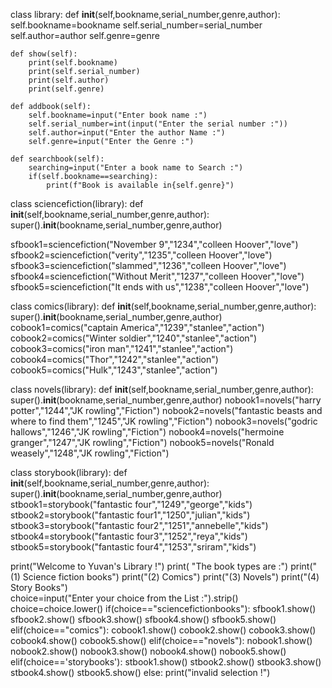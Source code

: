 class library:
    def __init__(self,bookname,serial_number,genre,author):
        self.bookname=bookname
        self.serial_number=serial_number
        self.author=author
        self.genre=genre

    def show(self):
        print(self.bookname)
        print(self.serial_number)
        print(self.author)
        print(self.genre)

    def addbook(self):
        self.bookname=input("Enter book name :")
        self.serial_number=int(input("Enter the serial number :"))
        self.author=input("Enter the author Name :")
        self.genre=input("Enter the Genre :")

    def searchbook(self):
        searching=input("Enter a book name to Search :")
        if(self.bookname==searching):
            print(f"Book is available in{self.genre}")

class sciencefiction(library):
    def __init__(self,bookname,serial_number,genre,author):
        super().__init__(bookname,serial_number,genre,author)
    
sfbook1=sciencefiction("November 9","1234","colleen Hoover","love")
sfbook2=sciencefiction("verity","1235","colleen Hoover","love")
sfbook3=sciencefiction("slammed","1236","colleen Hoover","love")
sfbook4=sciencefiction("Without Merit","1237","colleen Hoover","love")
sfbook5=sciencefiction("It ends with us","1238","colleen Hoover","love")

class comics(library):
    def __init__(self,bookname,serial_number,genre,author):
        super().__init__(bookname,serial_number,genre,author)
cobook1=comics("captain America","1239","stanlee","action")
cobook2=comics("Winter soldier","1240","stanlee","action")
cobook3=comics("iron man","1241","stanlee","action")
cobook4=comics("Thor","1242","stanlee","action")
cobook5=comics("Hulk","1243","stanlee","action")

class novels(library):
    def __init__(self,bookname,serial_number,genre,author):
        super().__init__(bookname,serial_number,genre,author)
nobook1=novels("harry potter","1244","JK rowling","Fiction")
nobook2=novels("fantastic beasts and where to find them","1245","JK rowling","Fiction")
nobook3=novels("godric hallows","1246","JK rowling","Fiction")
nobook4=novels("hermoine granger","1247","JK rowling","Fiction")
nobook5=novels("Ronald weasely","1248","JK rowling","Fiction")

class storybook(library):
     def __init__(self,bookname,serial_number,genre,author):
        super().__init__(bookname,serial_number,genre,author)
stbook1=storybook("fantastic four","1249","george","kids")
stbook2=storybook("fantastic four1","1250","julian","kids")
stbook3=storybook("fantastic four2","1251","annebelle","kids")
stbook4=storybook("fantastic four3","1252","reya","kids")
stbook5=storybook("fantastic four4","1253","sriram","kids")


print("Welcome to Yuvan's Library !")
print( "The book types are :")
print("(1) Science fiction books")
print("(2) Comics")
print("(3) Novels")
print("(4) Story Books")  
choice=input("Enter your choice from the List :").strip()
choice=choice.lower()
if(choice=="sciencefictionbooks"):
    sfbook1.show()
    sfbook2.show()
    sfbook3.show()
    sfbook4.show()
    sfbook5.show()
elif(choice=="comics"):
    cobook1.show()
    cobook2.show()
    cobook3.show()
    cobook4.show()
    cobook5.show()
elif(choice=="novels"):
    nobook1.show()
    nobook2.show()
    nobook3.show()
    nobook4.show()
    nobook5.show()
elif(choice=='storybooks'):
    stbook1.show()
    stbook2.show()
    stbook3.show()
    stbook4.show()
    stbook5.show()
else:
    print("invalid selection !")





    





       

      
    
